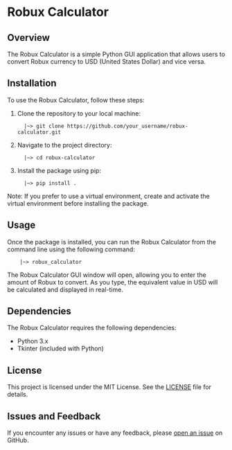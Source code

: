 # Robux Calculator

## Overview
The Robux Calculator is a simple Python GUI application that allows users to convert Robux currency to USD (United States Dollar) and vice versa.

## Installation
To use the Robux Calculator, follow these steps:

1. Clone the repository to your local machine:
   
         |~> git clone https://github.com/your_username/robux-calculator.git
   
2. Navigate to the project directory:
   
         |~> cd robux-calculator

3. Install the package using pip:

         |~> pip install .


Note: If you prefer to use a virtual environment, create and activate the virtual environment before installing the package.

## Usage
Once the package is installed, you can run the Robux Calculator from the command line using the following command:
        
        |~> robux_calculator

The Robux Calculator GUI window will open, allowing you to enter the amount of Robux to convert. As you type, the equivalent value in USD will be calculated and displayed in real-time.

## Dependencies
The Robux Calculator requires the following dependencies:
- Python 3.x
- Tkinter (included with Python)

## License
This project is licensed under the MIT License. See the [LICENSE](LICENSE) file for details.

## Issues and Feedback
If you encounter any issues or have any feedback, please [open an issue](https://github.com/your_username/robux-calculator/issues) on GitHub.
